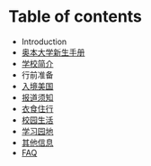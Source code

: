 # Table of contents

* Introduction
* [奥本大学新生手册](ao-ben-da-xue-xin-sheng-shou-ce.md)
* [学校简介](xue-xiao-jian-jie.md)
* 行前准备
* [入境美国](ru-jing-mei-guo.md)
* [报道须知](bao-dao-xu-zhi.md)
* [衣食住行](yi-shi-zhu-hang.md)
* [校园生活](xiao-yuan-sheng-huo.md)
* [学习园地](xue-xi-yuan-di.md)
* [其他信息](qi-ta-xin-xi.md)
* [FAQ](faq.md)

